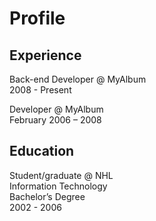 # Profile  

## Experience
Back-end Developer @ MyAlbum  
2008 - Present  
  
Developer @ MyAlbum  
February 2006 – 2008  

## Education
Student/graduate @ NHL  
Information Technology  
Bachelor’s Degree  
2002 - 2006
